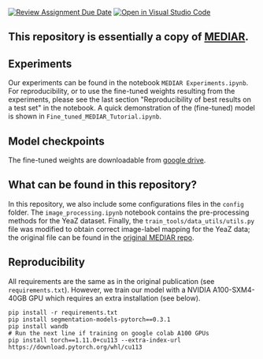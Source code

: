 [![Review Assignment Due Date](https://classroom.github.com/assets/deadline-readme-button-24ddc0f5d75046c5622901739e7c5dd533143b0c8e959d652212380cedb1ea36.svg)](https://classroom.github.com/a/fEFF99tU)
[![Open in Visual Studio Code](https://classroom.github.com/assets/open-in-vscode-718a45dd9cf7e7f842a935f5ebbe5719a5e09af4491e668f4dbf3b35d5cca122.svg)](https://classroom.github.com/online_ide?assignment_repo_id=13028598&assignment_repo_type=AssignmentRepo)

## This repository is essentially a copy of [MEDIAR](https://github.com/Lee-Gihun/MEDIAR/tree/main).

## Experiments
Our experiments can be found in the notebook ```MEDIAR Experiments.ipynb```. For reproducibility, or to use the fine-tuned weights resulting from the experiments, please see the last section "Reproducibility of best results on a test set" in the notebook. A quick demonstration of the (fine-tuned) model is shown in ```Fine_tuned_MEDIAR_Tutorial.ipynb```.

## Model checkpoints
The fine-tuned weights are downloadable from [google drive](https://drive.google.com/file/d/1yrLncA-wf594qKAE43o3BDP-Za7S1YV0/view?usp=sharing).

## What can be found in this repository?
In this repository, we also include some configurations files in the ```config``` folder. The ```image_processing.ipynb``` notebook contains the pre-processing methods for the YeaZ dataset. Finally, the ```train_tools/data_utils/utils.py``` file was modified to obtain correct image-label mapping for the YeaZ data; the original file can be found in the [original MEDIAR repo](https://github.com/Lee-Gihun/MEDIAR/tree/main).

## Reproducibility
All requirements are the same as in the original publication (see ```requirements.txt```). However, we train our model with a NVIDIA A100-SXM4-40GB GPU which requires an extra installation (see below).

```
pip install -r requirements.txt
pip install segmentation-models-pytorch==0.3.1
pip install wandb
# Run the next line if training on google colab A100 GPUs
pip install torch==1.11.0+cu113 --extra-index-url https://download.pytorch.org/whl/cu113


